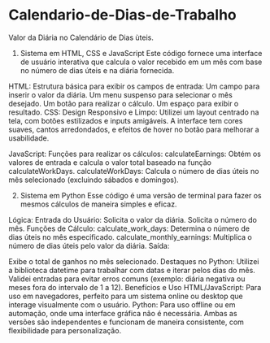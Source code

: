 # Calendario-de-Dias-de-Trabalho

Valor da Diária no Calendário de Dias ùteis.

1. Sistema em HTML, CSS e JavaScript
Este código fornece uma interface de usuário interativa que calcula o valor recebido em um mês com base no número de dias úteis e na diária fornecida.

HTML:
Estrutura básica para exibir os campos de entrada:
Um campo para inserir o valor da diária.
Um menu suspenso para selecionar o mês desejado.
Um botão para realizar o cálculo.
Um espaço para exibir o resultado.
CSS:
Design Responsivo e Limpo:
Utilizei um layout centrado na tela, com botões estilizados e inputs amigáveis.
A interface tem cores suaves, cantos arredondados, e efeitos de hover no botão para melhorar a usabilidade.

  JavaScript:
  Funções para realizar os cálculos:
  calculateEarnings: Obtém os valores de entrada e calcula o valor total baseado na função calculateWorkDays.
  calculateWorkDays: Calcula o número de dias úteis no mês selecionado (excluindo sábados e domingos).


2. Sistema em Python
Esse código é uma versão de terminal para fazer os mesmos cálculos de maneira simples e eficaz.

  Lógica:
  Entrada do Usuário:
  Solicita o valor da diária.
  Solicita o número do mês.
  Funções de Cálculo:
  calculate_work_days: Determina o número de dias úteis no mês especificado.
  calculate_monthly_earnings: Multiplica o número de dias úteis pelo valor da diária.
  Saída:

Exibe o total de ganhos no mês selecionado.
Destaques no Python:
Utilizei a biblioteca datetime para trabalhar com datas e iterar pelos dias do mês.
Validei entradas para evitar erros comuns (exemplo: diária negativa ou meses fora do intervalo de 1 a 12).
Benefícios e Uso
HTML/JavaScript: Para uso em navegadores, perfeito para um sistema online ou desktop que interage visualmente com o usuário.
Python: Para uso offline ou em automação, onde uma interface gráfica não é necessária.
Ambas as versões são independentes e funcionam de maneira consistente, com flexibilidade para personalização.

